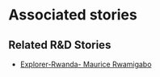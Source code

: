 # Associated stories

<!-- !!DO NOT REMOVE!! start autogenerated hyperlinks -->
## Related R&D Stories
- [Explorer\-Rwanda\- Maurice Rwamigabo](/RnD-Archive/stories/?doc=Explorers_RWA)
<!-- !!DO NOT REMOVE!! end autogenerated hyperlinks -->
